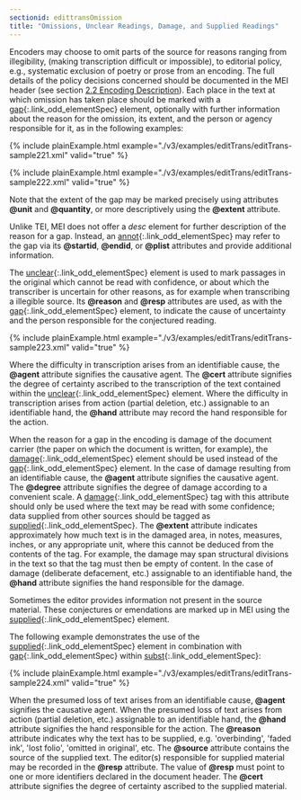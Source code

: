 ```yaml
---
sectionid: edittransOmission
title: "Omissions, Unclear Readings, Damage, and Supplied Readings"
---
```




Encoders may choose to omit parts of the source for reasons ranging from illegibility,
(making transcription difficult or impossible), to editorial policy, e.g., systematic
exclusion of poetry or prose from an encoding. The full details of the policy decisions
concerned should be documented in the MEI header (see section <a class="link_ptr" title="Encoding Description" href="/v3/guidelines/header.html#headerEncodingDescription">2.2 Encoding Description</a>). Each place in the text at which omission has taken
place should be marked with a [gap](/v3/elements/gap.html){:.link_odd_elementSpec} element, optionally with further
information about the reason for the omission, its extent, and the person or agency
responsible for it, as in the following examples:

{% include plainExample.html example="./v3/examples/editTrans/editTrans-sample221.xml" valid="true" %}

{% include plainExample.html example="./v3/examples/editTrans/editTrans-sample222.xml" valid="true" %}


Note that the extent of the gap may be marked precisely using attributes **@unit**
and **@quantity**, or more descriptively using the **@extent** attribute.

Unlike TEI, MEI does not offer a *desc* element for further description of
the reason for a gap. Instead, an [annot](/v3/elements/annot.html){:.link_odd_elementSpec} may refer to the gap via its
**@startid**, **@endid**, or **@plist** attributes and provide
additional information.

The [unclear](/v3/elements/unclear.html){:.link_odd_elementSpec} element is used to mark passages in the original which
cannot be read with confidence, or about which the transcriber is uncertain for other
reasons, as for example when transcribing a illegible source. Its **@reason** and
**@resp** attributes are used, as with the [gap](/v3/elements/gap.html){:.link_odd_elementSpec} element, to
indicate the cause of uncertainty and the person responsible for the conjectured
reading.

{% include plainExample.html example="./v3/examples/editTrans/editTrans-sample223.xml" valid="true" %}


Where the difficulty in transcription arises from an identifiable cause, the
**@agent** attribute signifies the causative agent. The **@cert** attribute
signifies the degree of certainty ascribed to the transcription of the text contained
within
the [unclear](/v3/elements/unclear.html){:.link_odd_elementSpec} element. Where the difficulty in transcription arises from
action (partial deletion, etc.) assignable to an identifiable hand, the **@hand**
attribute may record the hand responsible for the action.

When the reason for a gap in the encoding is damage of the document carrier (the paper
on
which the document is written, for example), the [damage](/v3/elements/damage.html){:.link_odd_elementSpec} element should
be used instead of the [gap](/v3/elements/gap.html){:.link_odd_elementSpec} element. In the case of damage resulting
from an identifiable cause, the **@agent** attribute signifies the causative agent.
The **@degree** attribute signifies the degree of damage according to a convenient
scale. A [damage](/v3/elements/damage.html){:.link_odd_elementSpec} tag with this attribute should only be used where the
text may be read with some confidence; data supplied from other sources should be
tagged as
[supplied](/v3/elements/supplied.html){:.link_odd_elementSpec}. The **@extent** attribute indicates approximately
how much text is in the damaged area, in notes, measures, inches, or any appropriate
unit,
where this cannot be deduced from the contents of the tag. For example, the damage
may span
structural divisions in the text so that the tag must then be empty of content. In
the case
of damage (deliberate defacement, etc.) assignable to an identifiable hand, the
**@hand** attribute signifies the hand responsible for the damage.

Sometimes the editor provides information not present in the source material. These
conjectures or emendations are marked up in MEI using the [supplied](/v3/elements/supplied.html){:.link_odd_elementSpec}
element.

The following example demonstrates the use of the [supplied](/v3/elements/supplied.html){:.link_odd_elementSpec} element in
combination with [gap](/v3/elements/gap.html){:.link_odd_elementSpec} within [subst](/v3/elements/subst.html){:.link_odd_elementSpec}:

{% include plainExample.html example="./v3/examples/editTrans/editTrans-sample224.xml" valid="true" %}


When the presumed loss of text arises from an identifiable cause, **@agent**
signifies the causative agent. When the presumed loss of text arises from action (partial
deletion, etc.) assignable to an identifiable hand, the **@hand** attribute signifies
the hand responsible for the action. The **@reason** attribute indicates why the text
has to be supplied, e.g. 'overbinding', 'faded ink', 'lost folio', 'omitted in original',
etc. The **@source** attribute contains the source of the supplied text. The editor(s)
responsible for supplied material may be recorded in the **@resp** attribute. The
value of **@resp** must point to one or more identifiers declared in the document
header. The **@cert** attribute signifies the degree of certainty ascribed to the
supplied material.


